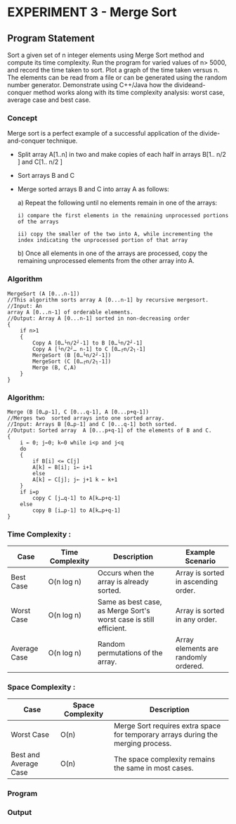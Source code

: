 
#   EXPERIMENT 3 - Merge Sort
##  Program Statement
Sort a given set of n integer elements using Merge Sort method and compute its time complexity. Run the program for
varied values of n> 5000, and record the time taken to sort. Plot a graph of the time taken versus n. The elements can be
read from a file or can be generated using the random number generator. Demonstrate using C++/Java how the divideand-conquer method works along with its time complexity analysis: worst case, average case and best case.


###  Concept

Merge sort is a perfect example of a successful application of the divide-and-conquer technique.
+   Split array A[1..n] in two and make copies of each half in arrays B[1.. n/2 ] and C[1.. n/2 ]
+   Sort arrays B and C
+   Merge sorted arrays B and C into array A as follows:
    
    a) Repeat the following until no elements remain in one of the arrays:
        
        i) compare the first elements in the remaining unprocessed portions of the arrays
        
        ii) copy the smaller of the two into A, while incrementing the index indicating the unprocessed portion of that array
    
    b) Once all elements in one of the arrays are processed, copy the remaining unprocessed elements from the
other array into A.

###   Algorithm 
    MergeSort (A [0...n-1])
    //This algorithm sorts array A [0...n-1] by recursive mergesort. //Input: An
    array A [0...n-1] of orderable elements.
    //Output: Array A [0...n-1] sorted in non-decreasing order
    { 
        if n>1
        { 
            Copy A [0…└n/2┘-1] to B [0…└n/2┘-1] 
            Copy A [└n/2┘… n-1] to C [0…┌n/2┐-1] 
            MergeSort (B [0…└n/2┘-1])
            MergeSort (C [0…┌n/2┐-1]) 
            Merge (B, C,A)
        }
    }
    
    
###   Algorithm: 
    Merge (B [0…p-1], C [0...q-1], A [0...p+q-1]) 
    //Merges two  sorted arrays into one sorted array.
    //Input: Arrays B [0…p-1] and C [0...q-1] both sorted. 
    //Output: Sorted array  A [0...p+q-1] of the elements of B and C.
    {
        i ← 0; j←0; k←0 while i<p and j<q
        do
        {
            if B[i] <= C[j]
            A[k] ← B[i]; i← i+1
            else
            A[k] ← C[j]; j← j+1 k ← k+1
        }
        if i=p
            copy C [j…q-1] to A[k…p+q-1]
        else
            copy B [i…p-1] to A[k…p+q-1]
    }

###  Time Complexity :
| Case          | Time Complexity   | Description                                      | Example Scenario                  |
|---------------|-------------------|--------------------------------------------------|-----------------------------------|
| Best Case     | O(n log n)        | Occurs when the array is already sorted.        | Array is sorted in ascending order. |
| Worst Case    | O(n log n)        | Same as best case, as Merge Sort's worst case is still efficient. | Array is sorted in any order. |
| Average Case  | O(n log n)        | Random permutations of the array.               | Array elements are randomly ordered. |


###  Space Complexity :
| Case          | Space Complexity  | Description                                      |
|---------------|-------------------|--------------------------------------------------|
| Worst Case    | O(n)              | Merge Sort requires extra space for temporary arrays during the merging process. |
| Best and Average Case | O(n)              | The space complexity remains the same in most cases. |

### Program
### Output


